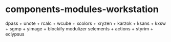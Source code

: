 # components-modules-workstation

dpass + unote + rcalc + wcube + xcolors + xryzen + karzok + ksans + kxsw + sgmp + yimage + blockify modulizer selements + actions + styrim + eclypsus
